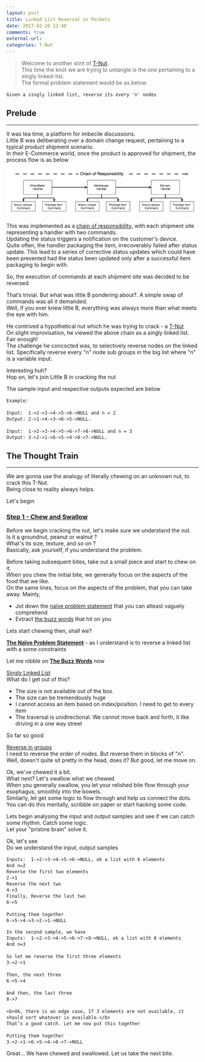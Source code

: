 ```yaml
---
layout: post
title: Linked List Reversal in Pockets
date: 2017-02-26 12:40
comments: true
external-url:
categories: T-Nut
---
```


>Welcome to another stint of [T-Nut](/blog/2017/02/21/technical-nuts/).<br>
This time the knot we are trying to untangle is the one pertaining to a singly linked-list.<br>
The formal problem statement would be as below.<br>

```
Given a singly linked list, reverse its every 'n' nodes
```

## Prelude
<hr>

It was tea time, a platform for imbecile discussions.<br>
Little B was deliberating over a domain change request, pertaining to a typical product shipment scenario.<br>
In their E-Commerce world, once the product is approved for shipment, the process flow is as below<br>

<img style="text-align: center" src="/assets/2017-02-26/chainOfResponsibility.png">

This was implemented as a [chain of responsibility](https://en.wikipedia.org/wiki/Chain-of-responsibility_pattern), with each shipment site representing a handler with two commands.<br>
Updating the status triggers a notification on the customer's device.<br>
Quite often, the handler packaging the item, irrecoverably failed after status update. This lead to a series of corrective status updates which could have been prevented had the status been updated only after a successful item packaging to begin with.<br>

So, the execution of commands at each shipment site was decided to be reversed<br>

That’s trivial. But what was little B pondering about?. A simple swap of  commands was all it demanded.<br>
Well, if you ever knew little B, everything was always more than what meets the eye with him.<br>

He contrived a hypothetical nut which he was trying to crack - a [T-Nut](/blog/2017/02/21/technical-nuts/)<br>
On slight improvisation, he viewed the above chain as a singly linked list. Fair enough!<br>
The challenge he concocted was, to selectively reverse nodes on the linked list. Specifically reverse every "n" node sub groups in the big list where "n" is a variable input.<br>

Interesting huh?<br>
Hop on, let's join Little B in cracking the nut<br>

The sample input and respective outputs expected are below<br>

```
Example:

Input:	1->2->3->4->5->6->NULL and n = 2
Output:	2->1->4->3->6->5->NULL.

Input:	1->2->3->4->5->6->7->8->NULL and n = 3
Output:	3->2->1->6->5->4->8->7->NULL.
```

## The Thought Train
<hr>

We are gonna use the analogy of literally chewing on an unknown nut, to crack this T-Nut.<br>
Being close to reality always helps.<br>

Let's begin<br>

### <u>Step 1 - Chew and Swallow</u>

Before we begin cracking the nut, let's make sure we understand the nut.<br>
Is it a groundnut, peanut or walnut ?<br> 
What's its size, texture, and so on ?<br>
Basically, ask yourself, if you understand the problem.<br>

Before taking subsequent bites, take out a small piece and start to chew on it.<br>
When you chew the initial bite, we generally focus on the aspects of the food that we like.<br>
On the same lines, focus on the aspects of the problem, that you can take away. Mainly,<br> 
* Jot down the <u>naïve problem statement</u> that you can atleast vaguely comprehend
* Extract <u>the buzz words</u> that hit on you

Lets start chewing then, shall we?<br>

<b><u>The Naïve Problem Statement</u></b> - as I understand is to reverse a linked list with a some constraints<br>

Let me nibble on <b><u>The Buzz Words</u></b> now

<u>Singly Linked List</u><br>
What do I get out of this?
* The size is not available out of the box. 
* The size can be tremendously huge
* I cannot access an item based on index/position. I need to get to every item
* The traversal is unidirectional. We cannot move back and forth, it like driving in a one way street

So far so good

<u>Reverse in groups</u><br>
I need to reverse the order of nodes. But reverse them in blocks of "n".<br>
Well, doesn't quite sit pretty in the head, does it? But good, let me move on.

Ok, we've chewed it a bit.<br>
What next? Let's swallow what we chewed<br>
When you generally swallow, you let your relished bite flow through your esophagus, smoothly into the bowels.<br>
Similarly, let get some logic to flow through and help us connect the dots.<br>
You can do this mentally, scribble on paper or start hacking some code.<br>

Lets begin analysing the input and output samples and see if we can catch some rhythm. Catch some logic.<br>
Let your "pristine brain" solve it.<br>

Ok, let's see<br>
Do we understand the input, output samples<br>

```
Inputs:  1->2->3->4->5->6->NULL, ok a list with 6 elements
And n=2
Reverse the first two elements
2->1
Reverse the next two
4->3
Finally, Reverse the last two
6->5

Putting them together
6->5->4->3->2->1->NULL
```

```
In the second sample, we have
Inputs:  1->2->3->4->5->6->7->8->NULL, ok a list with 8 elements
And n=3

So let me reverse the first three elements
3->2->1

Then, the next three
6->5->4

And then, the last three
8->7

<b>Ok, there is an edge case, If 3 elements are not available, it should sort whatever is available.</b>
That’s a good catch. Let me now put this together

Putting them together
3->2->1->6->5->4->8->7->NULL
```

Great… We have chewed and swallowed.
Let us take the next bite.











